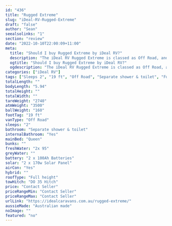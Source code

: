 ```yaml
---
id: "436"
title: "Rugged Extreme"
slug: "iDeal-RV-Rugged-Extreme"
draft: "false"
author: "Sean"
seealsolinks: "1"
section: "review"
date: "2022-10-10T22:00:09+11:00"
meta:
  title: "Should I buy Rugged Extreme by iDeal RV?"
  description: "The iDeal RV Rugged Extreme is classed as Off Road, and sleeps 2 people. It is Australian made and comes in at 19 ft. It generally has Separate shower & toilet."
  ogtitle: "Should I buy Rugged Extreme by iDeal RV?"
  ogdescription: "The iDeal RV Rugged Extreme is classed as Off Road, and sleeps 2 people. It is Australian made and comes in at 19 ft. It generally has Separate shower & toilet."
categories: ["iDeal RV"]
tags: ["Sleeps 2", "19 ft", "Off Road", "Separate shower & toilet", "Full height", "Price Unknown"]
totalLength: ""
bodyLength: "5.94"
totalHeight: ""
totalWidth: ""
tareWeight: "2740"
atmWeight: "3500"
ballWeight: "160"
footTag: "19 ft"
vanType: "Off Road"
sleeps: "2"
bathroom: "Separate shower & toilet"
internalBathroom: "Yes"
mainBed: "Queen"
bunks: ""
freshWater: "2x 95"
greyWater: ""
battery: "2 x 100Ah Batteries"
solar: "2 x 170w Solar Panel"
airCon: "Yes"
hybrid: ""
roofType: "Full height"
towHitch: "DO 35 Hitch"
price: "Contact Seller"
priceRangeMin: "Contact Seller"
priceRangeMax: "Contact Seller"
urlLink: "https://idealcaravans.com.au/rugged-extreme/"
aussieMade: "Australian made"
noImage: ""
featured: "no"
---
```

